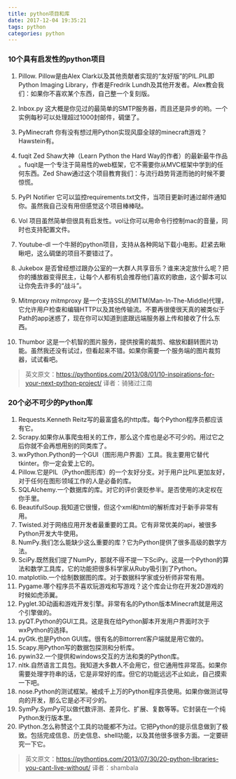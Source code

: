 ```yaml
---
title: python项目和库
date: 2017-12-04 19:35:21
tags: python
categories: python
---
```


### 10个具有启发性的python项目

1. Pillow. Pillow是由Alex Clark以及其他贡献者实现的“友好版”的PIL.PIL即Python Imaging Library，作者是Fredrik Lundh及其他开发者。Alex教会我们：如果你不喜欢某个东西，自己整一个复刻版。

2. Inbox.py 这大概是你见过的最简单的SMTP服务器，而且还是异步的哟。一个实例每秒可以处理超过1000封邮件，碉堡了。

3. PyMinecraft 你有没有想过用Python实现风靡全球的minecraft游戏？Hawstein有。

4. fuqit Zed Shaw大神（Learn Python the Hard Way的作者）的最新最牛作品 。fuqit是一个专注于简易性的web框架，它不需要你从MVC框架中学到的任何东西。Zed Shaw通过这个项目教育我们：与流行趋势背道而驰的时候不要惊慌。

   <!--more-->

5. PyPI Notifier 它可以监控requirements.txt文件，当项目更新时通过邮件通知你。虽然我自己没有用但感觉这个项目棒棒哒。

6. Vol 项目虽然简单但很具有启发性。vol让你可以用命令行控制mac的音量，同时也支持配置文件。


1. Youtube-dl 一个牛掰的python项目，支持从各种网站下载小电影。赶紧去瞅瞅吧，这么碉堡的项目不要错过了。
2. Jukebox 是否曾经想过跟办公室的一大群人共享音乐？谁来决定放什么呢？把你的播放器变得民主，让每个人都有机会推荐他们喜欢的歌曲，这个脚本可以让你免去许多的“战斗”。
3. Mitmproxy mitmproxy 是一个支持SSL的MITM(Man-In-The-Middle)代理，它允许用户检查和编辑HTTP以及其他传输流。不要再很傻很天真的被类似于Path的app迷惑了，现在你可以知道到底跟远端服务器上传和接收了什么东西。
4. Thumbor 这是一个机智的图片服务，提供按需的裁剪、缩放和翻转图片功能。虽然我还没有试过，但看起来不错。如果你需要一个服务端的图片裁剪器，试试看吧。

> 英文原文：<https://pythontips.com/2013/08/01/10-inspirations-for-your-next-python-project/> 译者：骑猪过江南

### 20个必不可少的Python库

1. Requests.Kenneth Reitz写的最富盛名的http库。每个Python程序员都应该有它。
2. Scrapy.如果你从事爬虫相关的工作，那么这个库也是必不可少的。用过它之后你就不会再想用别的同类库了。
3. wxPython.Python的一个GUI（图形用户界面）工具。我主要用它替代tkinter。你一定会爱上它的。
4. Pillow.它是PIL（Python图形库）的一个友好分支。对于用户比PIL更加友好，对于任何在图形领域工作的人是必备的库。
5. SQLAlchemy.一个数据库的库。对它的评价褒贬参半。是否使用的决定权在你手里。
6. BeautifulSoup.我知道它很慢，但这个xml和html的解析库对于新手非常有用。
7. Twisted.对于网络应用开发者最重要的工具。它有非常优美的api，被很多Python开发大牛使用。
8. NumPy.我们怎么能缺少这么重要的库？它为Python提供了很多高级的数学方法。
9. SciPy.既然我们提了NumPy，那就不得不提一下SciPy。这是一个Python的算法和数学工具库，它的功能把很多科学家从Ruby吸引到了Python。
10. matplotlib.一个绘制数据图的库。对于数据科学家或分析师非常有用。
11. Pygame.哪个程序员不喜欢玩游戏和写游戏？这个库会让你在开发2D游戏的时候如虎添翼。
12. Pyglet.3D动画和游戏开发引擎。非常有名的Python版本Minecraft就是用这个引擎做的。
13. pyQT.Python的GUI工具。这是我在给Python脚本开发用户界面时次于wxPython的选择。
14. pyGtk.也是Python GUI库。很有名的Bittorrent客户端就是用它做的。
15. Scapy.用Python写的数据包探测和分析库。
16. pywin32.一个提供和windows交互的方法和类的Python库。
17. nltk.自然语言工具包。我知道大多数人不会用它，但它通用性非常高。如果你需要处理字符串的话，它是非常好的库。但它的功能远远不止如此，自己摸索一下吧。
18. nose.Python的测试框架。被成千上万的Python程序员使用。如果你做测试导向的开发，那么它是必不可少的。
19. SymPy.SymPy可以做代数评测、差异化、扩展、复数等等。它封装在一个纯Python发行版本里。
20. IPython.怎么称赞这个工具的功能都不为过。它把Python的提示信息做到了极致。包括完成信息、历史信息、shell功能，以及其他很多很多方面。一定要研究一下它。

> 英文原文：<https://pythontips.com/2013/07/30/20-python-libraries-you-cant-live-without/> 译者：shambala